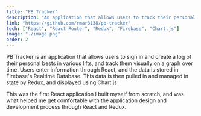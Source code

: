 ```yaml
---
title: "PB Tracker"
description: "An application that allows users to track their personal best gym lifts on a visual graph"
link: "https://github.com/rmar8138/pb-tracker"
tech: ["React", "React Router", "Redux", "Firebase", "Chart.js"]
image: "./image.png"
order: 2
---
```


PB Tracker is an application that allows users to sign in and create a log of their personal bests in various lifts, and track them visually on a graph over time. Users enter information through React, and the data is stored in Firebase's Realtime Database. This data is then pulled in and managed in state by Redux, and displayed using Chart.js

This was the first React application I built myself from scratch, and was what helped me get comfortable with the application design and development process through React and Redux.
